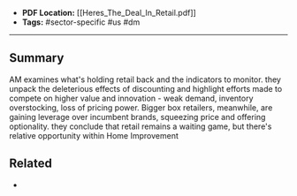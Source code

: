 
- **PDF Location:** [[Heres_The_Deal_In_Retail.pdf]]
- **Tags:** #sector-specific #us #dm 

---
## Summary

AM examines what's holding retail back and the indicators to monitor. they unpack the deleterious effects of discounting and highlight efforts made to compete on higher value and innovation - weak demand, inventory overstocking, loss of pricing power. Bigger box retailers, meanwhile, are gaining leverage over incumbent brands, squeezing price and offering optionality. they conclude that retail remains a waiting game, but there's relative opportunity within Home Improvement
## Related
- 


